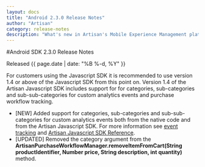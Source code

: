 ```yaml
---
layout: docs
title: "Android 2.3.0 Release Notes"
author: "Artisan"
category: release-notes
description: "What's new in Artisan's Mobile Experience Management platform."
---
```

#Android SDK 2.3.0 Release Notes

Released {{ page.date | date: "%B %-d, %Y" }}

For customers using the Javascript SDK it is recommended to use version 1.4 or above of the Javascript SDK from this point on. Version 1.4 of the Artisan Javascript SDK includes support for for categories, sub-categories and sub-sub-categories for custom analytics events and purchase workflow tracking.

* [NEW] Added support for categories, sub-categories and sub-sub-categories for custom analytics events both from the native code and from the Artisan Javascript SDK. For more information see <a href="/dev/android/event-tracking">event tracking</a> and <a href="/dev/js/getting-started-with-hybrid-sdk">Artisan Javascript SDK Reference</a>.
* [UPDATED] Removed the category argument from the **ArtisanPurchaseWorkflowManager.removeItemFromCart(String productIdentifier, Number price, String description, int quantity)** method.
